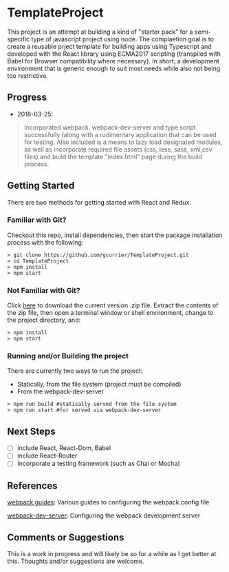 # TemplateProject

This project is an attempt at building a kind of "starter pack" for a semi-specific type of javascript project using node. The complaetion goal is to create a reusable prject template for building apps using Typescript and developed with the React library using ECMA2017 scripting (transpiled with Babel for Browser compatibility where necessary). In short, a development environment that is generic enough to suit most needs while also not being too restrictive.

## Progress
* 2018-03-25: 
> Incorporated webpack, webpack-dev-server and type script successfully (along with a rudimentary application that can be used for 
> testing. Also included is a means to lazy load designated modules, as well as incorporate required file assets (css, less, sass, xml,csv 
> files) and build the template "index.html" page during the build process.

## Getting Started

There are two methods for getting started with React and Redux.

### Familiar with Git?
Checkout this repo, install dependencies, then start the package installation process with the following:

```
> git clone https://github.com/gcurrier/TemplateProject.git
> cd TemplateProject
> npm install
> npm start
```

### Not Familiar with Git?
Click [here](https://github.com/gcurrier/TemplateProject/archive/master.zip) to download the current version .zip file.  Extract the contents of the zip file, then open a terminal window or shell environment, change to the project directory, and:

```
> npm install
> npm start
```

### Running and/or Building the project

There are currently two ways to run the project:
* Statically, from the file system (project must be compiled)
* From the webpack-dev-server

```
> npm run build #statically served from the file system
> npm run start #for served via webpack-dev-server
```

## Next Steps
- [ ] include React, React-Dom, Babel
- [ ] include React-Router
- [ ] Incorporate a testing framework (such as Chai or Mocha)

## References 
[webpack guides](https://webpack.js.org/guides/): Various guides to configuring the webpack.config file

[webpack-dev-server](https://webpack.js.org/configuration/dev-server/): Configuring the webpack development server

## Comments or Suggestions
This is a work in progress and will likely be so for a while as I get better at this. Thoughts and/or suggestions are welcome.
